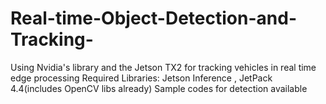 # Real-time-Object-Detection-and-Tracking-
Using Nvidia's library and the Jetson TX2 for tracking vehicles in real time edge processing
Required Libraries: Jetson Inference , JetPack 4.4(includes OpenCV libs already)
Sample codes for detection available

